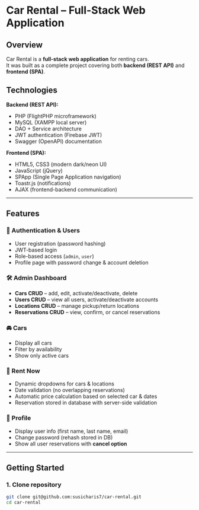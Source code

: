# Car Rental – Full-Stack Web Application  

## Overview  
Car Rental is a **full-stack web application** for renting cars.  
It was built as a complete project covering both **backend (REST API)** and **frontend (SPA)**.  

## Technologies  

**Backend (REST API):**  
- PHP (FlightPHP microframework)  
- MySQL (XAMPP local server)  
- DAO + Service architecture  
- JWT authentication (Firebase JWT)  
- Swagger (OpenAPI) documentation  

**Frontend (SPA):**  
- HTML5, CSS3 (modern dark/neon UI)  
- JavaScript (jQuery)  
- SPApp (Single Page Application navigation)  
- Toastr.js (notifications)  
- AJAX (frontend-backend communication)  

---

## Features  

### 👤 Authentication & Users  
- User registration (password hashing)  
- JWT-based login  
- Role-based access (`admin`, `user`)  
- Profile page with password change & account deletion  

### 🛠️ Admin Dashboard  
- **Cars CRUD** – add, edit, activate/deactivate, delete  
- **Users CRUD** – view all users, activate/deactivate accounts  
- **Locations CRUD** – manage pickup/return locations  
- **Reservations CRUD** – view, confirm, or cancel reservations  

### 🚘 Cars  
- Display all cars  
- Filter by availability  
- Show only active cars  

### 📍 Rent Now  
- Dynamic dropdowns for cars & locations  
- Date validation (no overlapping reservations)  
- Automatic price calculation based on selected car & dates  
- Reservation stored in database with server-side validation  

### 📄 Profile  
- Display user info (first name, last name, email)  
- Change password (rehash stored in DB)  
- Show all user reservations with **cancel option**  

---

## Getting Started  

### 1. Clone repository  
```bash
git clone git@github.com:susicharis7/car-rental.git
cd car-rental
